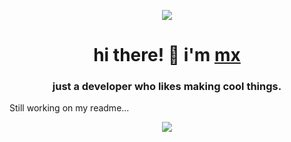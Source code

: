 <p align="center"> <img src="https://komarev.com/ghpvc/?username=Mxmzeed" /> </p>

<h1 align="center">
  hi there! 👋 i'm <a href="https://mxmzed.dev" target=blank>mx</a> 
</h1>

<h3 align="center">just a developer who likes making cool things.</h3>

<p>Still working on my readme... </p>

<p align="center"> <img src="https://github-readme-streak-stats.herokuapp.com/?user=Mxmzeed&theme=vue-dark&hide_border=true" /> </p>
